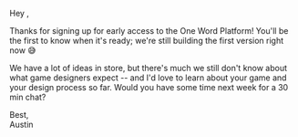 Hey ,

Thanks for signing up for early access to the One Word Platform! You'll be the first to know when it's ready; we're still building the first version right now 😅

We have a lot of ideas in store, but there's much we still don't know about what game designers expect -- and I'd love to learn about your game and your design process so far. Would you have some time next week for a 30 min chat?

Best,  
Austin
